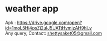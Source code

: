 # weather app
Apk : https://drive.google.com/open?id=1moL5Hi4psZj2uIJ5UATtHvmizAH9hI_y <br>
Any query, Contact: shettysaket05@gmail.com
